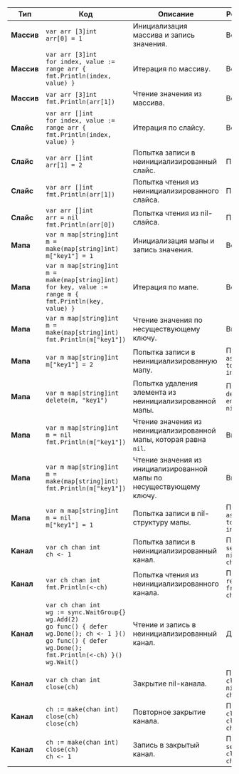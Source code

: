 | Тип         | Код                                                                                      | Описание                                                                                         | Результат                          |
|-------------|------------------------------------------------------------------------------------------|--------------------------------------------------------------------------------------------------|------------------------------------|
| **Массив**  | `var arr [3]int`<br>`arr[0] = 1`                                                         | Инициализация массива и запись значения.                                                          | Все норм                           |
| **Массив**  | `var arr [3]int`<br>`for index, value := range arr { fmt.Println(index, value) }`         | Итерация по массиву.                                                                             | Все норм                           |
| **Массив**  | `var arr [3]int`<br>`fmt.Println(arr[1])`                                                 | Чтение значения из массива.                                                                      | Все норм                           |
| **Слайс**   | `var arr []int`<br>`for index, value := range arr { fmt.Println(index, value) }`           | Итерация по слайсу.                                                                              | Все норм                           |
| **Слайс**   | `var arr []int`<br>`arr[1] = 2`                                                          | Попытка записи в неинициализированный слайс.                                                     | Паника                             |
| **Слайс**   | `var arr []int`<br>`fmt.Println(arr[1])`                                                   | Попытка чтения из неинициализированного слайса.                                                  | Паника                             |
| **Слайс**   | `var arr []int`<br>`arr = nil`<br>`fmt.Println(arr[0])`                                    | Попытка чтения из nil-слайса.                                                                    | Паника                             |
| **Мапа**    | `var m map[string]int`<br>`m = make(map[string]int)`<br>`m["key1"] = 1`                  | Инициализация мапы и запись значения.                                                           | Все норм                           |
| **Мапа**    | `var m map[string]int`<br>`m = make(map[string]int)`<br>`for key, value := range m { fmt.Println(key, value) }` | Итерация по мапе.                                                                                | Все норм                           |
| **Мапа**    | `var m map[string]int`<br>`m = make(map[string]int)`<br>`fmt.Println(m["key1"])`           | Чтение значения по несуществующему ключу.                                                       | Выведет `0`                        |
| **Мапа**    | `var m map[string]int`<br>`m["key1"] = 2`                                                | Попытка записи в неинициализированную мапу.                                                      | Паника: `assignment to entry in nil map` |
| **Мапа**    | `var m map[string]int`<br>`delete(m, "key1")`                                             | Попытка удаления элемента из неинициализированной мапы.                                          | Паника: `delete of entry in nil map` |
| **Мапа**    | `var m map[string]int`<br>`m = nil`<br>`fmt.Println(m["key1"])`                           | Чтение значения из неинициализированной мапы, которая равна `nil`.                              | Выведет `0`                        |
| **Мапа**    | `var m map[string]int`<br>`m = make(map[string]int)`<br>`fmt.Println(m["key1"])`           | Чтение значения из инициализированной мапы по несуществующему ключу.                             | Выведет `0`                        |
| **Мапа**    | `var m map[string]int`<br>`m = nil`<br>`m["key1"] = 1`                                    | Попытка записи в nil-структуру мапы.                                                             | Паника: `assignment to entry in nil map` |
| **Канал**   | `var ch chan int`<br>`ch <- 1`                                                           | Попытка записи в неинициализированный канал.                                                     | Паника: `send on nil channel`      |
| **Канал**   | `var ch chan int`<br>`fmt.Println(<-ch)`                                                  | Попытка чтения из неинициализированного канала.                                                  | Паника: `receive from nil channel` |
| **Канал**   | `var ch chan int`<br>`wg := sync.WaitGroup{}`<br>`wg.Add(2)`<br>`go func() { defer wg.Done(); ch <- 1 }()`<br>`go func() { defer wg.Done(); fmt.Println(<-ch) }()`<br>`wg.Wait()` | Чтение и запись в неинициализированный канал.                                                     | Дедлок                             |
| **Канал**   | `var ch chan int`<br>`close(ch)`                                                          | Закрытие nil-канала.                                                                              | Паника: `close of nil channel`     |
| **Канал**   | `ch := make(chan int)`<br>`close(ch)`<br>`close(ch)`                                       | Повторное закрытие канала.                                                                       | Паника: `close of closed channel`  |
| **Канал**   | `ch := make(chan int)`<br>`close(ch)`<br>`ch <- 1`                                       | Запись в закрытый канал.                                                                         | Паника: `send on closed channel`   |
